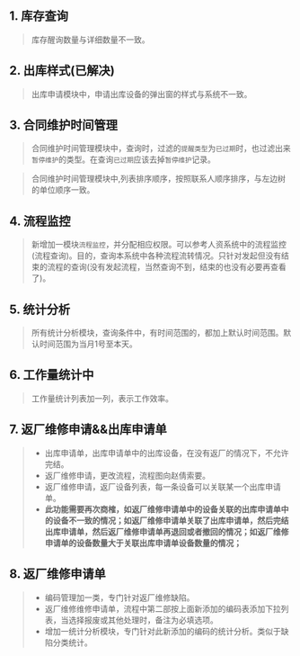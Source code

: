 ## 1. 库存查询
> 库存醒询数量与详细数量不一致。

## 2. 出库样式(已解决)
> 出库申请模块中，申请出库设备的弹出窗的样式与系统不一致。

## 3. 合同维护时间管理
> 合同维护时间管理模块中，查询时，过滤的`提醒类型`为`已过期`时，也过滤出来`暂停维护`的类型。在查询`已过期`应该去掉`暂停维护`记录。

>合同维护时间管理模块中,列表排序顺序，按照联系人顺序排序，与左边树的单位顺序一致。

## 4. 流程监控
>新增加一模块`流程监控`，并分配相应权限。可以参考人资系统中的流程监控(流程查询)。目的，查询本系统中各种流程流转情况。只针对发起但没有结束的流程的查询(没有发起流程，当然查询不到，结束的也没有必要再查看了)。

## 5. 统计分析 
>所有统计分析模块，查询条件中，有时间范围的，都加上默认时间范围。默认时间范围为当月1号至本天。

## 6. 工作量统计中
>工作量统计列表加一列，表示工作效率。

## 7. 返厂维修申请&&出库申请单
> - 出库申请单，出库申请单中的出库设备，在没有返厂的情况下，不允许完结。
> - 返厂维修申请，更改流程，流程图向赵倩索要。
> - 返厂维修申请，返厂设备列表，每一条设备可以关联某一个出库申请单。
> - **此功能需要再次商榷，如返厂维修申请单中的设备关联的出库申请单中的设备不一致的情况；如返厂维修申请单关联了出库申请单，然后完结出库申请单，然后返厂维修申请单再退回或者撤回的情况；如返厂维修申请单的设备数量大于关联出库申请单设备数量的情况；**

## 8. 返厂维修申请单
> - 编码管理加一类，专门针对返厂维修缺陷。
> - 返厂维修维修申请单，流程中第二部按上面新添加的编码表添加下拉列表，当选择报废或其他处理时，备注为必填选项。
> - 增加一统计分析模块，专门针对此新添加的编码的统计分析。类似于缺陷分类统计。